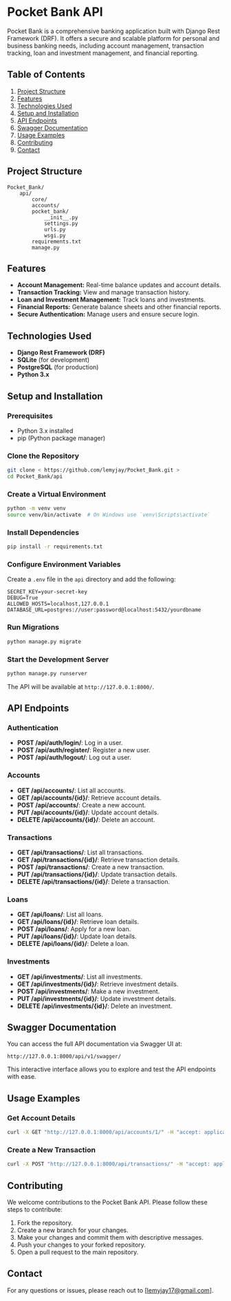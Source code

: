 # Pocket Bank API

Pocket Bank is a comprehensive banking application built with Django Rest Framework (DRF). It offers a secure and scalable platform for personal and business banking needs, including account management, transaction tracking, loan and investment management, and financial reporting.

## Table of Contents

1. [Project Structure](#project-structure)
2. [Features](#features)
3. [Technologies Used](#technologies-used)
4. [Setup and Installation](#setup-and-installation)
5. [API Endpoints](#api-endpoints)
6. [Swagger Documentation](#swagger-documentation)
7. [Usage Examples](#usage-examples)
8. [Contributing](#contributing)
9. [Contact](#contact)

## Project Structure

```
Pocket_Bank/
    api/
        core/
        accounts/
        pocket_bank/
            __init__.py
            settings.py
            urls.py
            wsgi.py
        requirements.txt
        manage.py
```

## Features

- **Account Management:** Real-time balance updates and account details.
- **Transaction Tracking:** View and manage transaction history.
- **Loan and Investment Management:** Track loans and investments.
- **Financial Reports:** Generate balance sheets and other financial reports.
- **Secure Authentication:** Manage users and ensure secure login.

## Technologies Used

- **Django Rest Framework (DRF)**
- **SQLite** (for development)
- **PostgreSQL** (for production)
- **Python 3.x**

## Setup and Installation

### Prerequisites

- Python 3.x installed
- pip (Python package manager)

### Clone the Repository

```bash
git clone < https://github.com/lemyjay/Pocket_Bank.git >
cd Pocket_Bank/api
```

### Create a Virtual Environment

```bash
python -m venv venv
source venv/bin/activate  # On Windows use `venv\Scripts\activate`
```

### Install Dependencies

```bash
pip install -r requirements.txt
```

### Configure Environment Variables

Create a `.env` file in the `api` directory and add the following:

```
SECRET_KEY=your-secret-key
DEBUG=True
ALLOWED_HOSTS=localhost,127.0.0.1
DATABASE_URL=postgres://user:password@localhost:5432/yourdbname
```

### Run Migrations

```bash
python manage.py migrate
```

### Start the Development Server

```bash
python manage.py runserver
```

The API will be available at `http://127.0.0.1:8000/`.

## API Endpoints

### Authentication

- **POST /api/auth/login/**: Log in a user.
- **POST /api/auth/register/**: Register a new user.
- **POST /api/auth/logout/**: Log out a user.

### Accounts

- **GET /api/accounts/**: List all accounts.
- **GET /api/accounts/{id}/**: Retrieve account details.
- **POST /api/accounts/**: Create a new account.
- **PUT /api/accounts/{id}/**: Update account details.
- **DELETE /api/accounts/{id}/**: Delete an account.

### Transactions

- **GET /api/transactions/**: List all transactions.
- **GET /api/transactions/{id}/**: Retrieve transaction details.
- **POST /api/transactions/**: Create a new transaction.
- **PUT /api/transactions/{id}/**: Update transaction details.
- **DELETE /api/transactions/{id}/**: Delete a transaction.

### Loans

- **GET /api/loans/**: List all loans.
- **GET /api/loans/{id}/**: Retrieve loan details.
- **POST /api/loans/**: Apply for a new loan.
- **PUT /api/loans/{id}/**: Update loan details.
- **DELETE /api/loans/{id}/**: Delete a loan.

### Investments

- **GET /api/investments/**: List all investments.
- **GET /api/investments/{id}/**: Retrieve investment details.
- **POST /api/investments/**: Make a new investment.
- **PUT /api/investments/{id}/**: Update investment details.
- **DELETE /api/investments/{id}/**: Delete an investment.

## Swagger Documentation

You can access the full API documentation via Swagger UI at:

```
http://127.0.0.1:8000/api/v1/swagger/
```

This interactive interface allows you to explore and test the API endpoints with ease.

## Usage Examples

### Get Account Details

```bash
curl -X GET "http://127.0.0.1:8000/api/accounts/1/" -H "accept: application/json"
```

### Create a New Transaction

```bash
curl -X POST "http://127.0.0.1:8000/api/transactions/" -H "accept: application/json" -H "Content-Type: application/json" -d "{\"account\": 1, \"amount\": 100.00, \"transaction_type\": \"deposit\"}"
```

## Contributing

We welcome contributions to the Pocket Bank API. Please follow these steps to contribute:

1. Fork the repository.
2. Create a new branch for your changes.
3. Make your changes and commit them with descriptive messages.
4. Push your changes to your forked repository.
5. Open a pull request to the main repository.

## Contact

For any questions or issues, please reach out to [lemyjay17@gmail.com].
